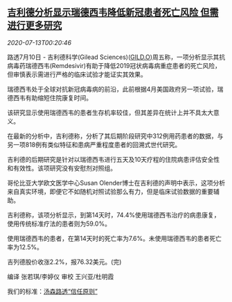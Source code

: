 <!--1594599797000-->
[吉利德分析显示瑞德西韦降低新冠患者死亡风险 但需进行更多研究](https://cn.reuters.com/article/gilead-drug-covid19-study-0710-fri-idCNKCS24E015)
------

<div><i>2020-07-13T00:20:46</i></div><div class="StandardArticleBody_body"><p>路透7月10日 - 吉利德科学(Gilead Sciences)(<span id="symbol_GILD.O_0"><a href="//www.reuters.com/companies/GILD.O">GILD.O</a></span>)周五称，一项分析显示其抗病毒药瑞德西韦(Remdesivir)有助于降低2019冠状病毒病重症患者的死亡风险，但审慎表示需进行严格的临床试验才能证实其效果。 </p><p>瑞德西韦处于全球对抗新冠病毒病的前沿，此前根据4月美国政府另一项试验，瑞德西韦有助缩短住院康复时间。 </p><p>该研究显示使用瑞德西韦的患者生存机率较佳，但其差异在统计上并不具太大意义。 </p><p>在最新的分析中，吉利德称，分析了其后期阶段研究中312例用药患者的数据，与另一项818例有类似特征和患病严重程度患者的回溯式世代研究。 </p><p>吉利德的后期研究是针对以瑞德西韦进行五天及10天疗程的住院病患评估安全性和有效性。该项研究没有安慰剂对照组。 </p><p>哥伦比亚大学欧文医学中心Susan Olender博士在吉利德的声明中表示，这项分析来自真实环境，即便它不如随机对照试验那么有力，但是临床试验数据的重要辅助。 </p><p>吉利德称，该项分析显示，到第14天时，74.4%使用瑞德西韦治疗的病患康复，使用传统标准疗法的患者则为59.0%。 </p><p>使用瑞德西韦的患者，在第14天时的死亡率为7.6%。未使用瑞德西韦的患者死亡率为12.5%。 </p><p>吉列德股价收涨2.2%，报76.32美元。(完) </p><div class="Attribution_container"><div class="Attribution_attribution"><p class="Attribution_content">编译 张若琪/李婷仪 审校 王兴亚/杜明霞 </p></div></div><div class="StandardArticleBody_trustBadgeContainer"><span class="StandardArticleBody_trustBadgeTitle">我们的标准：</span><span class="trustBadgeUrl"><a href="https://www.thomsonreuters.cn/content/dam/openweb/documents/pdf/china/brochures/about-us-1.pdf">汤森路透“信任原则”</a></span></div></div>
